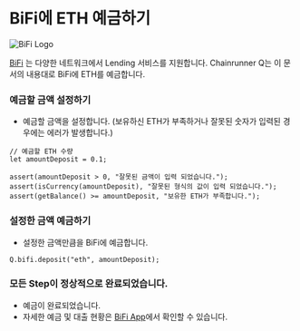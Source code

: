 ```meta-Currency
```

# BiFi에 ETH 예금하기

![BiFi Logo](https://s3.ap-northeast-2.amazonaws.com/thebifrost.io/home/bifi/bifi_logo.svg)

[BiFi](https://bifi.finance/) 는 다양한 네트워크에서 Lending 서비스를 지원합니다.
Chainrunner Q는 이 문서의 내용대로 BiFi에 ETH를 예금합니다.

### 예금할 금액 설정하기

- 예금할 금액을 설정합니다. (보유하신 ETH가 부족하거나 잘못된 숫자가 입력된 경우에는 에러가 발생합니다.)

```input ETH
// 예금할 ETH 수량
let amountDeposit = 0.1;
```

```input-Verify
assert(amountDeposit > 0, "잘못된 금액이 입력 되었습니다.");
assert(isCurrency(amountDeposit), "잘못된 형식의 값이 입력 되었습니다.");
assert(getBalance() >= amountDeposit, "보유한 ETH가 부족합니다.");
```

### 설정한 금액 예금하기

- 설정한 금액만큼을 BiFi에 예금합니다.

```taster
Q.bifi.deposit("eth", amountDeposit);
```

### 모든 Step이 정상적으로 완료되었습니다.

- 예금이 완료되었습니다.
- 자세한 예금 및 대출 현황은 [BiFi App](https://app.bifi.finance/)에서 확인할 수 있습니다.
